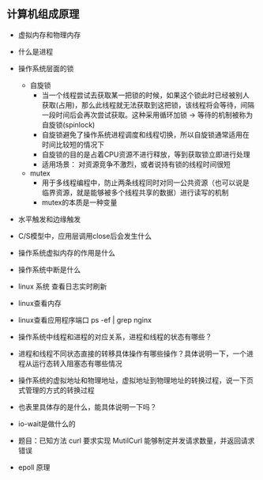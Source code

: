 ## 计算机组成原理

- 虚拟内存和物理内存
- 什么是进程
- 操作系统层面的锁
    - 自旋锁
        - 当一个线程尝试去获取某一把锁的时候，如果这个锁此时已经被别人获取(占用)，那么此线程就无法获取到这把锁，该线程将会等待，间隔一段时间后会再次尝试获取。这种采用循环加锁 -> 等待的机制被称为自旋锁(spinlock)
        - 自旋锁避免了操作系统进程调度和线程切换，所以自旋锁通常适用在时间比较短的情况下
        - 自旋锁的目的是占着CPU资源不进行释放，等到获取锁立即进行处理
        - 适用场景： 对资源竞争不激烈，或者说持有锁的线程时间很短
    - mutex
        - 用于多线程编程中，防止两条线程同时对同一公共资源（也可以说是临界资源，就是能够被多个线程共享的数据）进行读写的机制
        - mutex的本质是一种变量

- 水平触发和边缘触发
- C/S模型中，应用层调用close后会发生什么
- 操作系统虚拟内存的作用是什么
- 操作系统中断是什么
- linux 系统 查看日志实时刷新
- linux查看内存
- linux查看应用程序端口 ps -ef | grep nginx
- 操作系统中线程和进程的对应关系，进程和线程的状态有哪些？
- 进程和线程不同状态直接的转移具体操作有哪些操作？具体说明一下，一个进程从运行态转入阻塞态有哪些情况
- 操作系统的虚拟地址和物理地址，虚拟地址到物理地址的转换过程，说一下页式管理的方式的转换过程
- 也表里具体存的是什么，能具体说明一下吗？
- io-wait是做什么的
- 题目：已知方法 curl  要求实现  MutilCurl 能够制定并发请求数量，并返回请求错误
- epoll 原理